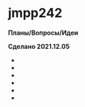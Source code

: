 # jmpp242
**Планы/Вопросы/Идеи**

**Сделано 2021.12.05**
<ul>
<li></li>
<li></li>
<li></li>
<li></li>
<li></li>
<li></li>
</ul>